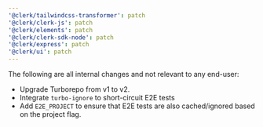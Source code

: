 ```yaml
---
'@clerk/tailwindcss-transformer': patch
'@clerk/clerk-js': patch
'@clerk/elements': patch
'@clerk/clerk-sdk-node': patch
'@clerk/express': patch
'@clerk/ui': patch
---
```


The following are all internal changes and not relevant to any end-user:

- Upgrade Turborepo from v1 to v2.
- Integrate `turbo-ignore` to short-circuit E2E tests
- Add `E2E_PROJECT` to ensure that E2E tests are also cached/ignored based on the project flag.

